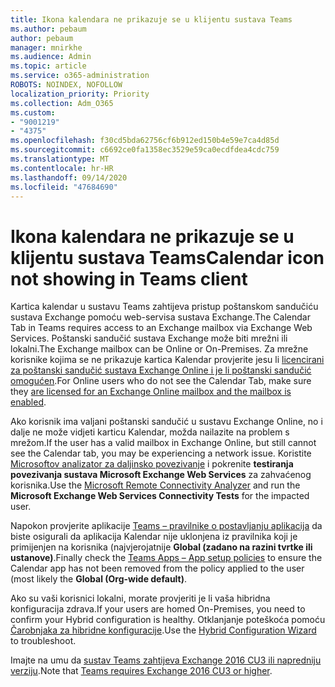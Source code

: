 ```yaml
---
title: Ikona kalendara ne prikazuje se u klijentu sustava Teams
ms.author: pebaum
author: pebaum
manager: mnirkhe
ms.audience: Admin
ms.topic: article
ms.service: o365-administration
ROBOTS: NOINDEX, NOFOLLOW
localization_priority: Priority
ms.collection: Adm_O365
ms.custom:
- "9001219"
- "4375"
ms.openlocfilehash: f30cd5bda62756cf6b912ed150b4e59e7ca4d85d
ms.sourcegitcommit: c6692ce0fa1358ec3529e59ca0ecdfdea4cdc759
ms.translationtype: MT
ms.contentlocale: hr-HR
ms.lasthandoff: 09/14/2020
ms.locfileid: "47684690"
---
```

# <a name="calendar-icon-not-showing-in-teams-client"></a><span data-ttu-id="4c8dd-102">Ikona kalendara ne prikazuje se u klijentu sustava Teams</span><span class="sxs-lookup"><span data-stu-id="4c8dd-102">Calendar icon not showing in Teams client</span></span>

<span data-ttu-id="4c8dd-103">Kartica kalendar u sustavu Teams zahtijeva pristup poštanskom sandučiću sustava Exchange pomoću web-servisa sustava Exchange.</span><span class="sxs-lookup"><span data-stu-id="4c8dd-103">The Calendar Tab in Teams requires access to an Exchange mailbox via Exchange Web Services.</span></span> <span data-ttu-id="4c8dd-104">Poštanski sandučić sustava Exchange može biti mrežni ili lokalni.</span><span class="sxs-lookup"><span data-stu-id="4c8dd-104">The Exchange mailbox can be Online or On-Premises.</span></span> <span data-ttu-id="4c8dd-105">Za mrežne korisnike kojima se ne prikazuje kartica Kalendar provjerite jesu li [licencirani za poštanski sandučić sustava Exchange Online i je li poštanski sandučić omogućen](https://docs.microsoft.com/exchange/recipients-in-exchange-online/create-user-mailboxes).</span><span class="sxs-lookup"><span data-stu-id="4c8dd-105">For Online users who do not see the Calendar Tab, make sure they [are licensed for an Exchange Online mailbox and the mailbox is enabled](https://docs.microsoft.com/exchange/recipients-in-exchange-online/create-user-mailboxes).</span></span>

<span data-ttu-id="4c8dd-106">Ako korisnik ima valjani poštanski sandučić u sustavu Exchange Online, no i dalje ne može vidjeti karticu Kalendar, možda nailazite na problem s mrežom.</span><span class="sxs-lookup"><span data-stu-id="4c8dd-106">If the user has a valid mailbox in Exchange Online, but still cannot see the Calendar tab, you may be experiencing a network issue.</span></span> <span data-ttu-id="4c8dd-107">Koristite [Microsoftov analizator za daljinsko povezivanje](https://testconnectivity.microsoft.com/) i pokrenite **testiranja povezivanja sustava Microsoft Exchange Web Services** za zahvaćenog korisnika.</span><span class="sxs-lookup"><span data-stu-id="4c8dd-107">Use the [Microsoft Remote Connectivity Analyzer](https://testconnectivity.microsoft.com/) and run the **Microsoft Exchange Web Services Connectivity Tests** for the impacted user.</span></span>

<span data-ttu-id="4c8dd-108">Napokon provjerite aplikacije [Teams – pravilnike o postavljanju aplikacija](https://admin.teams.microsoft.com/policies/app-setup) da biste osigurali da aplikacija Kalendar nije uklonjena iz pravilnika koji je primijenjen na korisnika (najvjerojatnije **Global (zadano na razini tvrtke ili ustanove)**.</span><span class="sxs-lookup"><span data-stu-id="4c8dd-108">Finally check the [Teams Apps – App setup policies](https://admin.teams.microsoft.com/policies/app-setup) to ensure the Calendar app has not been removed from the policy applied to the user (most likely the **Global (Org-wide default)**.</span></span>

<span data-ttu-id="4c8dd-109">Ako su vaši korisnici lokalni, morate provjeriti je li vaša hibridna konfiguracija zdrava.</span><span class="sxs-lookup"><span data-stu-id="4c8dd-109">If your users are homed On-Premises, you need to confirm your Hybrid configuration is healthy.</span></span> <span data-ttu-id="4c8dd-110">Otklanjanje poteškoća pomoću [Čarobnjaka za hibridne konfiguracije](https://docs.microsoft.com/exchange/hybrid-deployment/hybrid-agent).</span><span class="sxs-lookup"><span data-stu-id="4c8dd-110">Use the [Hybrid Configuration Wizard](https://docs.microsoft.com/exchange/hybrid-deployment/hybrid-agent) to troubleshoot.</span></span>

<span data-ttu-id="4c8dd-111">Imajte na umu da [sustav Teams zahtijeva Exchange 2016 CU3 ili napredniju verziju](https://docs.microsoft.com/microsoftteams/exchange-teams-interact).</span><span class="sxs-lookup"><span data-stu-id="4c8dd-111">Note that [Teams requires Exchange 2016 CU3 or higher](https://docs.microsoft.com/microsoftteams/exchange-teams-interact).</span></span>
